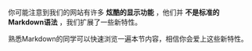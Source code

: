 
你可能注意到我们的网站有许多 **炫酷的显示功能** ，他们并 **不是标准的Markdown语法** ，我们扩展了一些新特性。

熟悉Markdown的同学可以快速浏览一遍本节内容，相信你会爱上这些新特性。